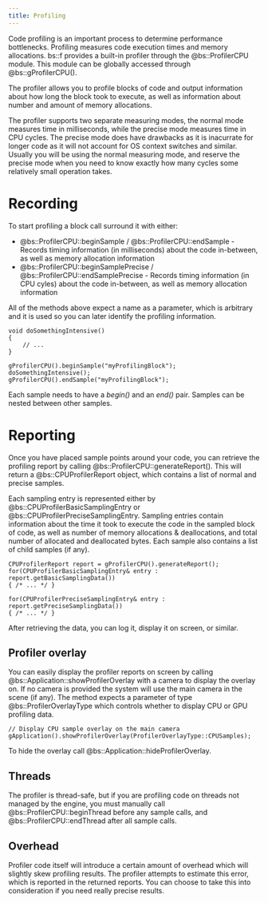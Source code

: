 ```yaml
---
title: Profiling
---
```


Code profiling is an important process to determine performance bottlenecks. Profiling measures code execution times and memory allocations. bs::f provides a built-in profiler through the @bs::ProfilerCPU module. This module can be globally accessed through @bs::gProfilerCPU().

The profiler allows you to profile blocks of code and output information about how long the block took to execute, as well as information about number and amount of memory allocations.

The profiler supports two separate measuring modes, the normal mode measures time in milliseconds, while the precise mode measures time in CPU cycles. The precise mode does have drawbacks as it is inacurrate for longer code as it will not account for OS context switches and similar. Usually you will be using the normal measuring mode, and reserve the precise mode when you need to know exactly how many cycles some relatively small operation takes.

# Recording
To start profiling a block call surround it with either:
 - @bs::ProfilerCPU::beginSample / @bs::ProfilerCPU::endSample - Records timing information (in milliseconds) about the code in-between, as well as memory allocation information
 - @bs::ProfilerCPU::beginSamplePrecise / @bs::ProfilerCPU::endSamplePrecise - Records timing information (in CPU cyles) about the code in-between, as well as memory allocation information
 
All of the methods above expect a name as a parameter, which is arbitrary and it is used so you can later identify the profiling information. 

~~~~~~~~~~~~~{.cpp}
void doSomethingIntensive()
{
	// ...
}

gProfilerCPU().beginSample("myProfilingBlock");
doSomethingIntensive();
gProfilerCPU().endSample("myProfilingBlock");
~~~~~~~~~~~~~

Each sample needs to have a *begin()* and an *end()* pair. Samples can be nested between other samples.

# Reporting
Once you have placed sample points around your code, you can retrieve the profiling report by calling @bs::ProfilerCPU::generateReport(). This will return a @bs::CPUProfilerReport object, which contains a list of normal and precise samples.

Each sampling entry is represented either by @bs::CPUProfilerBasicSamplingEntry or @bs::CPUProfilerPreciseSamplingEntry. Sampling entries contain information about the time it took to execute the code in the sampled block of code, as well as number of memory allocations & deallocations, and total number of allocated and deallocated bytes. Each sample also contains a list of child samples (if any).

~~~~~~~~~~~~~{.cpp}
CPUProfilerReport report = gProfilerCPU().generateReport();
for(CPUProfilerBasicSamplingEntry& entry : report.getBasicSamplingData())
{ /* ... */ }

for(CPUProfilerPreciseSamplingEntry& entry : report.getPreciseSamplingData())
{ /* ... */ }
~~~~~~~~~~~~~

After retrieving the data, you can log it, display it on screen, or similar.

## Profiler overlay
You can easily display the profiler reports on screen by calling @bs::Application::showProfilerOverlay with a camera to display the overlay on. If no camera is provided the system will use the main camera in the scene (if any). The method expects a parameter of type @bs::ProfilerOverlayType which controls whether to display CPU or GPU profiling data.

~~~~~~~~~~~~~{.cpp}
// Display CPU sample overlay on the main camera
gApplication().showProfilerOverlay(ProfilerOverlayType::CPUSamples);
~~~~~~~~~~~~~

To hide the overlay call @bs::Application::hideProfilerOverlay.

## Threads
The profiler is thread-safe, but if you are profiling code on threads not managed by the engine, you must manually call @bs::ProfilerCPU::beginThread before any sample calls, and @bs::ProfilerCPU::endThread after all sample calls.

## Overhead
Profiler code itself will introduce a certain amount of overhead which will slightly skew profiling results. The profiler attempts to estimate this error, which is reported in the returned reports. You can choose to take this into consideration if you need really precise results.